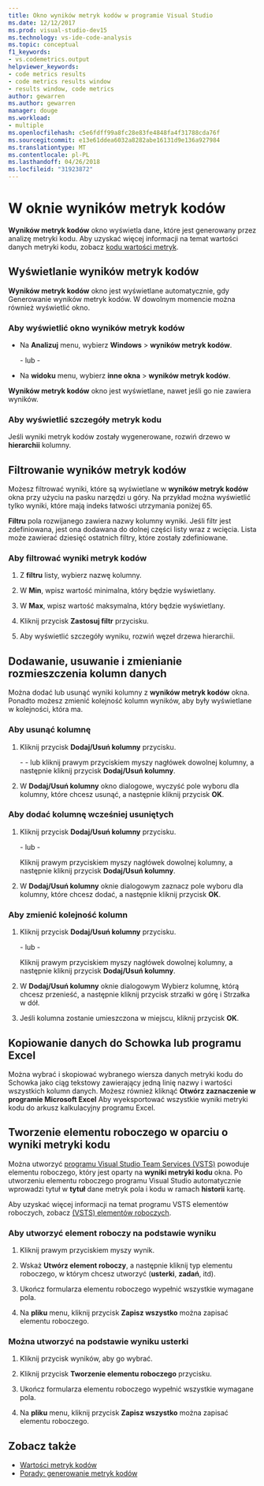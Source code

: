 ```yaml
---
title: Okno wyników metryk kodów w programie Visual Studio
ms.date: 12/12/2017
ms.prod: visual-studio-dev15
ms.technology: vs-ide-code-analysis
ms.topic: conceptual
f1_keywords:
- vs.codemetrics.output
helpviewer_keywords:
- code metrics results
- code metrics results window
- results window, code metrics
author: gewarren
ms.author: gewarren
manager: douge
ms.workload:
- multiple
ms.openlocfilehash: c5e6fdff99a8fc28e83fe4848fa4f31788cda76f
ms.sourcegitcommit: e13e61ddea6032a8282abe16131d9e136a927984
ms.translationtype: MT
ms.contentlocale: pl-PL
ms.lasthandoff: 04/26/2018
ms.locfileid: "31923872"
---
```

# <a name="using-the-code-metrics-results-window"></a>W oknie wyników metryk kodów

**Wyników metryk kodów** okno wyświetla dane, które jest generowany przez analizę metryki kodu. Aby uzyskać więcej informacji na temat wartości danych metryki kodu, zobacz [kodu wartości metryk](../code-quality/code-metrics-values.md).

## <a name="displaying-code-metrics-results"></a>Wyświetlanie wyników metryk kodów

**Wyników metryk kodów** okno jest wyświetlane automatycznie, gdy Generowanie wyników metryk kodów. W dowolnym momencie można również wyświetlić okno.

### <a name="to-display-the-code-metrics-results-window"></a>Aby wyświetlić okno wyników metryk kodów

- Na **Analizuj** menu, wybierz **Windows** > **wyników metryk kodów**.

   \- lub -

- Na **widoku** menu, wybierz **inne okna** > **wyników metryk kodów**.

**Wyników metryk kodów** okno jest wyświetlane, nawet jeśli go nie zawiera wyników.

### <a name="to-view-code-metrics-details"></a>Aby wyświetlić szczegóły metryk kodu

Jeśli wyniki metryk kodów zostały wygenerowane, rozwiń drzewo w **hierarchii** kolumny.

## <a name="filtering-code-metrics-results"></a>Filtrowanie wyników metryk kodów

Możesz filtrować wyniki, które są wyświetlane w **wyników metryk kodów** okna przy użyciu na pasku narzędzi u góry. Na przykład można wyświetlić tylko wyniki, które mają indeks łatwości utrzymania poniżej 65.

**Filtru** pola rozwijanego zawiera nazwy kolumny wyniki. Jeśli filtr jest zdefiniowana, jest ona dodawana do dolnej części listy wraz z wcięcia. Lista może zawierać dziesięć ostatnich filtry, które zostały zdefiniowane.

### <a name="to-filter-the-code-metrics-results"></a>Aby filtrować wyniki metryk kodów

1.  Z **filtru** listy, wybierz nazwę kolumny.

2.  W **Min**, wpisz wartość minimalna, który będzie wyświetlany.

3.  W **Max**, wpisz wartość maksymalna, który będzie wyświetlany.

4.  Kliknij przycisk **Zastosuj filtr** przycisku.

5.  Aby wyświetlić szczegóły wyniku, rozwiń węzeł drzewa hierarchii.

## <a name="adding-removing-and-rearranging-data-columns"></a>Dodawanie, usuwanie i zmienianie rozmieszczenia kolumn danych

Można dodać lub usunąć wyniki kolumny z **wyników metryk kodów** okna. Ponadto możesz zmienić kolejność kolumn wyników, aby były wyświetlane w kolejności, która ma.

### <a name="to-remove-a-column"></a>Aby usunąć kolumnę

1. Kliknij przycisk **Dodaj/Usuń kolumny** przycisku.

     \- - lub kliknij prawym przyciskiem myszy nagłówek dowolnej kolumny, a następnie kliknij przycisk **Dodaj/Usuń kolumny**.

1. W **Dodaj/Usuń kolumny** okno dialogowe, wyczyść pole wyboru dla kolumny, które chcesz usunąć, a następnie kliknij przycisk **OK**.

### <a name="to-add-a-previously-removed-column"></a>Aby dodać kolumnę wcześniej usuniętych

1. Kliknij przycisk **Dodaj/Usuń kolumny** przycisku.

     \- lub -

     Kliknij prawym przyciskiem myszy nagłówek dowolnej kolumny, a następnie kliknij przycisk **Dodaj/Usuń kolumny**.

1. W **Dodaj/Usuń kolumny** oknie dialogowym zaznacz pole wyboru dla kolumny, które chcesz dodać, a następnie kliknij przycisk **OK**.

### <a name="to-rearrange-columns"></a>Aby zmienić kolejność kolumn

1. Kliknij przycisk **Dodaj/Usuń kolumny** przycisku.

     \- lub -

     Kliknij prawym przyciskiem myszy nagłówek dowolnej kolumny, a następnie kliknij przycisk **Dodaj/Usuń kolumny**.

1. W **Dodaj/Usuń kolumny** oknie dialogowym Wybierz kolumnę, którą chcesz przenieść, a następnie kliknij przycisk strzałki w górę i Strzałka w dół.

1. Jeśli kolumna zostanie umieszczona w miejscu, kliknij przycisk **OK**.

## <a name="copying-data-to-the-clipboard-or-excel"></a>Kopiowanie danych do Schowka lub programu Excel

Można wybrać i skopiować wybranego wiersza danych metryki kodu do Schowka jako ciąg tekstowy zawierający jedną linię nazwy i wartości wszystkich kolumn danych. Możesz również kliknąć **Otwórz zaznaczenie w programie Microsoft Excel** Aby wyeksportować wszystkie wyniki metryki kodu do arkusz kalkulacyjny programu Excel.

## <a name="creating-a-work-item-based-on-code-metric-results"></a>Tworzenie elementu roboczego w oparciu o wyniki metryki kodu

Można utworzyć [programu Visual Studio Team Services (VSTS)](/vsts/index) powoduje elementu roboczego, który jest oparty na **wyniki metryki kodu** okna. Po utworzeniu elementu roboczego programu Visual Studio automatycznie wprowadzi tytuł w **tytuł** dane metryk pola i kodu w ramach **historii** kartę.

Aby uzyskać więcej informacji na temat programu VSTS elementów roboczych, zobacz [(VSTS) elementów roboczych](/vsts/work/work-items/index).

### <a name="to-create-a-work-item-based-on-a-result"></a>Aby utworzyć element roboczy na podstawie wyniku

1.  Kliknij prawym przyciskiem myszy wynik.

2.  Wskaż **Utwórz element roboczy**, a następnie kliknij typ elementu roboczego, w którym chcesz utworzyć (**usterki**, **zadań**, itd).

3.  Ukończ formularza elementu roboczego wypełnić wszystkie wymagane pola.

4.  Na **pliku** menu, kliknij przycisk **Zapisz wszystko** można zapisać elementu roboczego.

### <a name="to-create-a-bug-based-on-a-result"></a>Można utworzyć na podstawie wyniku usterki

1.  Kliknij przycisk wyników, aby go wybrać.

2.  Kliknij przycisk **Tworzenie elementu roboczego** przycisku.

3.  Ukończ formularza elementu roboczego wypełnić wszystkie wymagane pola.

4.  Na **pliku** menu, kliknij przycisk **Zapisz wszystko** można zapisać elementu roboczego.

## <a name="see-also"></a>Zobacz także

- [Wartości metryk kodów](../code-quality/code-metrics-values.md)
- [Porady: generowanie metryk kodów](../code-quality/how-to-generate-code-metrics-data.md)
